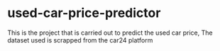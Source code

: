 # used-car-price-predictor
This is the project that is carried out to predict the used car price, The dataset used is scrapped from the car24 platform
